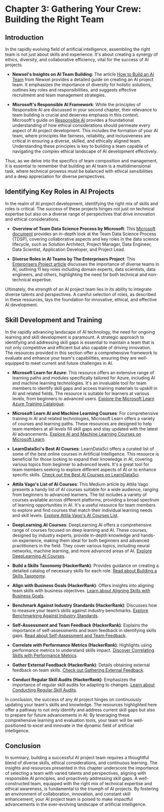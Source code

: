 # Chapter 3: Gathering Your Crew: Building the Right Team

## Introduction

In the rapidly evolving field of artificial intelligence, assembling the right team is not just about skills and experience. It's about creating a synergy of ethics, diversity, and collaborative efficiency, vital for the success of AI projects.

- **Newxel's Insights on AI Team Building**: The article [How to Build an AI Team](https://www.newxel.com/blog/how-to-build-an-ai-team/) from Newxel provides a detailed guide on creating an AI project team. It emphasizes the importance of diversity for holistic solutions, outlines key roles and responsibilities, and suggests effective recruitment and team management strategies.

- **Microsoft's Responsible AI Framework**: While the principles of Responsible AI are discussed in your second chapter, their relevance to team building is crucial and deserves emphasis in this context. Microsoft's guide on [Responsible AI](https://blogs.microsoft.com/on-the-issues/2020/10/15/responsible-ai-standard-microsoft/) provides a foundational understanding of how ethical considerations should permeate every aspect of AI project development. This includes the formation of your AI team, where principles like fairness, reliability, and inclusiveness are critical in ensuring a diverse, skilled, and ethically aligned team. Understanding these principles is key to building a team capable of navigating the complex ethical landscape of AI development effectively.

Thus, as we delve into the specifics of team composition and management, it is essential to remember that building an AI team is a multidimensional task, where technical prowess must be balanced with ethical sensibilities and a deep appreciation for diverse perspectives.

## Identifying Key Roles in AI Projects

In the realm of AI project development, identifying the right mix of skills and roles is critical. The success of these projects hinges not just on technical expertise but also on a diverse range of perspectives that drive innovation and ethical considerations.

- **Overview of Team Data Science Process by Microsoft**: This [Microsoft document](https://learn.microsoft.com/en-us/azure/architecture/data-science-process/overview) provides an in-depth look at the Team Data Science Process (TDSP), covering collaborative aspects and key roles in the data science lifecycle, such as Solution Architect, Project Manager, Data Engineer, Data Scientist, Application Developer, and Project Lead.

- **Diverse Roles in AI Teams by The Enterprisers Project**: This [Enterprisers Project article](https://enterprisersproject.com/article/2019/6/how-staff-ai-team-11-key-roles) discusses the importance of diverse teams in AI, outlining 11 key roles including domain experts, data scientists, data engineers, and others, highlighting the need for both technical and non-technical expertise.

Ultimately, the strength of an AI project team lies in its ability to integrate diverse talents and perspectives. A careful selection of roles, as described in these resources, lays the foundation for innovative, ethical, and effective AI development.

## Skill Development and Training

In the rapidly advancing landscape of AI technology, the need for ongoing learning and skill development is paramount. A strategic approach to identifying and addressing skill gaps is essential to maintain a team that is not only competitive and efficient but also capable of driving innovation. The resources provided in this section offer a comprehensive framework to evaluate and enhance your team's capabilities, ensuring they are well-equipped to meet current and future challenges in AI.

- **Microsoft Learn for Azure**: This resource offers an extensive range of learning paths and modules specifically tailored for Azure, including AI and machine learning technologies. It's an invaluable tool for team members to identify skill gaps and access training materials to upskill in AI and related fields. The resource is suitable for learners at various levels, from beginners to advanced users. [Explore the Microsoft Learn Azure Training Catalogue](https://learn.microsoft.com/en-us/training/browse/?expanded=azure).

- **Microsoft Learn AI and Machine Learning Courses**: For comprehensive training in AI and related technologies, Microsoft Learn offers a variety of courses and learning paths. These resources are designed to help team members at all levels fill skill gaps and stay updated with the latest AI advancements. [Explore AI and Machine Learning Courses on Microsoft Learn](https://learn.microsoft.com/en-us/training/paths/).

- **LearnDataSci's Best AI Courses**: LearnDataSci offers a curated list of some of the best online courses in Artificial Intelligence. This resource is beneficial for those looking to expand their knowledge in AI, covering various topics from beginner to advanced levels. It's a great tool for team members seeking to explore different aspects of AI or to enhance specific skills. [Check out the Best AI Courses on LearnDataSci](https://www.learndatasci.com/best-artificial-intelligence-ai-courses/).

- **Attila Vago's List of AI Courses**: This Medium article by Attila Vago presents a handy list of AI courses suitable for a wide audience, ranging from beginners to advanced learners. The list includes a variety of courses available across different platforms, providing a broad spectrum of learning opportunities in AI. It's a useful resource for team members to explore and find courses that match their individual learning needs and skill levels. [Explore Attila Vago's AI Courses List](https://attilavago.medium.com/a-handy-list-of-ai-courses-for-everyone-9e0eaccc4b3b).

- **DeepLearning.AI Courses**: DeepLearning.AI offers a comprehensive range of courses focused on deep learning and AI. These courses, designed by industry experts, provide in-depth knowledge and hands-on experience, making them ideal for both beginners and advanced practitioners in the field. They cover various topics, including neural networks, machine learning, and more advanced areas of AI. [Explore DeepLearning.AI Courses](https://www.deeplearning.ai/courses/).

- **Build a Skills Taxonomy (HackerRank)**: Provides guidance on creating a detailed catalog of necessary skills for each role. [Read about Building a Skills Taxonomy](https://www.hackerrank.com/blog/how-to-identify-skills-gaps-in-your-tech-team/#build-a-skills-taxonomy).

- **Align with Business Goals (HackerRank)**: Offers insights into aligning team skills with business objectives. [Learn about Aligning Skills with Business Goals](https://www.hackerrank.com/blog/how-to-identify-skills-gaps-in-your-tech-team/#align-with-business-goals).

- **Benchmark Against Industry Standards (HackerRank)**: Discusses how to measure your team’s skills against industry benchmarks. [Explore Benchmarking Against Industry Standards](https://www.hackerrank.com/blog/how-to-identify-skills-gaps-in-your-tech-team/#benchmark-against-industry-standards).

- **Self-Assessment and Team Feedback (HackerRank)**: Explains the importance of self-assessments and team feedback in identifying skills gaps. [Read about Self-Assessment and Team Feedback](https://www.hackerrank.com/blog/how-to-identify-skills-gaps-in-your-tech-team/#self-assess-and-gather-team-feedback).

- **Correlate with Performance Metrics (HackerRank)**: Highlights using performance metrics to understand skills impact. [Discover Correlating Skills with Performance Metrics](https://www.hackerrank.com/blog/how-to-identify-skills-gaps-in-your-tech-team/#correlate-with-performance-metrics).

- **Gather External Feedback (HackerRank)**: Details obtaining external feedback on team skills. [Check out Gathering External Feedback](https://www.hackerrank.com/blog/how-to-identify-skills-gaps-in-your-tech-team/#gather-external-feedback).

- **Conduct Regular Skill Audits (HackerRank)**: Emphasizes the importance of regular skill audits for adapting to changes. [Learn about Conducting Regular Skill Audits](https://www.hackerrank.com/blog/how-to-identify-skills-gaps-in-your-tech-team/#conduct-regular-skill-audits).

In conclusion, the success of any AI project hinges on continuously updating your team's skills and knowledge. The resources highlighted here offer a pathway to not only identify and address current skill gaps but also to prepare for future advancements in AI. By leveraging these comprehensive learning and evaluation tools, your team will be well-positioned to excel and innovate in the dynamic field of artificial intelligence.

## Conclusion

In summary, building a successful AI project team requires a thoughtful blend of diverse skills, ethical considerations, and continuous learning. The insights and resources presented in this chapter underscore the importance of selecting a team with varied talents and perspectives, aligning with responsible AI principles, and proactively addressing skill gaps. A well-constructed team, equipped with the right mix of technical expertise and ethical awareness, is fundamental to the triumph of AI projects. By fostering an environment of collaboration, innovation, and constant skill enhancement, your AI project team is poised to make impactful advancements in the ever-evolving landscape of artificial intelligence.
